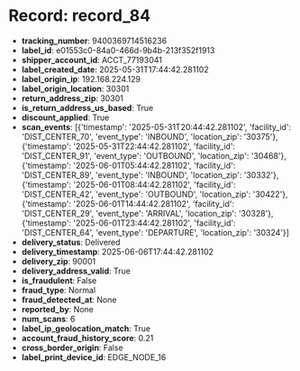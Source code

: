 # Record: record_84

- **tracking_number**: 9400369714516236
- **label_id**: e01553c0-84a0-466d-9b4b-213f352f1913
- **shipper_account_id**: ACCT_77193041
- **label_created_date**: 2025-05-31T17:44:42.281102
- **label_origin_ip**: 192.168.224.129
- **label_origin_location**: 30301
- **return_address_zip**: 30301
- **is_return_address_us_based**: True
- **discount_applied**: True
- **scan_events**: [{'timestamp': '2025-05-31T20:44:42.281102', 'facility_id': 'DIST_CENTER_70', 'event_type': 'INBOUND', 'location_zip': '30375'}, {'timestamp': '2025-05-31T22:44:42.281102', 'facility_id': 'DIST_CENTER_91', 'event_type': 'OUTBOUND', 'location_zip': '30468'}, {'timestamp': '2025-06-01T05:44:42.281102', 'facility_id': 'DIST_CENTER_89', 'event_type': 'INBOUND', 'location_zip': '30332'}, {'timestamp': '2025-06-01T08:44:42.281102', 'facility_id': 'DIST_CENTER_42', 'event_type': 'OUTBOUND', 'location_zip': '30422'}, {'timestamp': '2025-06-01T14:44:42.281102', 'facility_id': 'DIST_CENTER_29', 'event_type': 'ARRIVAL', 'location_zip': '30328'}, {'timestamp': '2025-06-01T23:44:42.281102', 'facility_id': 'DIST_CENTER_64', 'event_type': 'DEPARTURE', 'location_zip': '30324'}]
- **delivery_status**: Delivered
- **delivery_timestamp**: 2025-06-06T17:44:42.281102
- **delivery_zip**: 90001
- **delivery_address_valid**: True
- **is_fraudulent**: False
- **fraud_type**: Normal
- **fraud_detected_at**: None
- **reported_by**: None
- **num_scans**: 6
- **label_ip_geolocation_match**: True
- **account_fraud_history_score**: 0.21
- **cross_border_origin**: False
- **label_print_device_id**: EDGE_NODE_16